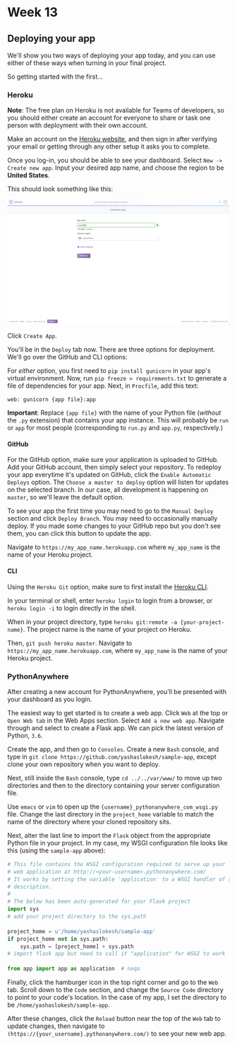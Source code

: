 # Week 13
## Deploying your app

We'll show you two ways of deploying your app today, and you can use either of these ways
when turning in your final project.

So getting started with the first...

### Heroku

**Note**: The free plan on Heroku is not available for Teams of developers, so you should
either create an account for everyone to share or task one person with deployment with their
own account.

Make an account on the [Heroku website](https://id.heroku.com/login), and then
sign in after verifying your email or getting through any other setup it asks you to complete.

Once you log-in, you should be able to see your dashboard. Select `New -> Create new app`.
Input your desired app name, and choose the region to be **United States**.

This should look something like this:

![Create App Page](./images/create_app.png)

Click `Create App`.

You'll be in the `Deploy` tab now.
There are three options for deployment. We'll go over the GitHub and CLI options:

For *either* option, you first need to `pip install gunicorn` in your app's virtual environment.
Now, run `pip freeze > requirements.txt` to generate a file of dependencies for your app.
Next, in `Procfile`, add this text:

```
web: gunicorn {app file}:app
```

**Important**: Replace `{app file}` with the name of your Python file (*without* the 
`.py` extension) that contains your app instance. This will probably be `run` or `app` for most
people (corresponding to `run.py` and `app.py`, respectively.)

#### GitHub

For the GitHub option, make sure your application is uploaded to GitHub. Add your GitHub account, 
then simply select your repository. To redeploy your app everytime it's updated on GitHub, 
click the `Enable Automatic Deploys` option. The `Choose a master to deploy` option will listen
for updates on the selected branch. In our case, all development is happening on `master`, 
so we'll leave the default option.

To see your app the first time you may need to go to the `Manual Deploy` section and 
click `Deploy Branch`. You may need to occasionally manually deploy. If you
made some changes to your GitHub repo but you don't see them, you can click this button
to update the app.

Navigate to `https://my_app_name.herokuapp.com` where `my_app_name` is the name of your Heroku project.

#### CLI 

Using the `Heroku Git` option, make sure to first install the 
[Heroku CLI](https://devcenter.heroku.com/articles/heroku-cli). 

In your terminal or shell, enter `heroku login` to login from a browser, or
`heroku login -i` to login directly in the shell. 

When in your project directory, type `heroku git:remote -a {your-project-name}`.
The project name is the name of your project on Heroku.

Then, `git push heroku master`. Navigate to `https://my_app_name.herokuapp.com`, where `my_app_name`
is the name of your Heroku project.

### PythonAnywhere

After creating a new account for PythonAnywhere, you'll be presented with your dashboard as 
you login.

The easiest way to get started is to create a web app. Click `Web` at the top or 
`Open Web tab` in the Web Apps section. Select `Add a new web app`. Navigate through and
select to create a Flask app. We can pick the latest version of Python, `3.6`.

Create the app, and then go to `Consoles`. Create a new `Bash` console, and 
type in `git clone https://github.com/yashaslokesh/sample-app`, except clone your own repository
when you want to deploy.

Next, still inside the `Bash` console, type `cd ../../var/www/` to move up two directories and
then to the directory containing your server configuration file. 

Use `emacs` or `vim` to open up the `{username}_pythonanywhere_com_wsgi.py` file.
Change the last directory in the `project_home` variable to match the name of the directory
where your cloned repository sits. 

Next, alter the last line to import the `Flask` object from the appropriate Python file
in your project. In my case, my WSGI configuration file looks like this (using the `sample-app`
above):

```python
# This file contains the WSGI configuration required to serve up your
# web application at http://<your-username>.pythonanywhere.com/
# It works by setting the variable 'application' to a WSGI handler of some
# description.
#
# The below has been auto-generated for your Flask project                 
import sys
# add your project directory to the sys.path

project_home = u'/home/yashaslokesh/sample-app'
if project_home not in sys.path:
    sys.path = [project_home] + sys.path
# import flask app but need to call it "application" for WSGI to work

from app import app as application  # noqa
```

Finally, click the hamburger icon in the top right corner and go to the `Web` tab.
Scroll down to the `Code` section, and change the `Source Code` directory to
point to your code's location. In the case of my app, I set the directory to be
`/home/yashaslokesh/sample-app`.

After these changes, click the `Reload` button near the top of the `Web` tab to
update changes, then navigate to `(https://{your_username}.pythonanywhere.com/)` to
see your new web app.